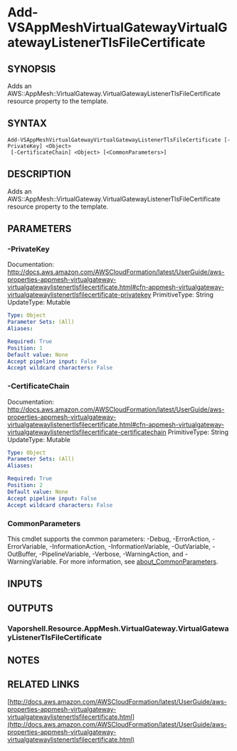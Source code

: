 # Add-VSAppMeshVirtualGatewayVirtualGatewayListenerTlsFileCertificate

## SYNOPSIS
Adds an AWS::AppMesh::VirtualGateway.VirtualGatewayListenerTlsFileCertificate resource property to the template.

## SYNTAX

```
Add-VSAppMeshVirtualGatewayVirtualGatewayListenerTlsFileCertificate [-PrivateKey] <Object>
 [-CertificateChain] <Object> [<CommonParameters>]
```

## DESCRIPTION
Adds an AWS::AppMesh::VirtualGateway.VirtualGatewayListenerTlsFileCertificate resource property to the template.

## PARAMETERS

### -PrivateKey
Documentation: http://docs.aws.amazon.com/AWSCloudFormation/latest/UserGuide/aws-properties-appmesh-virtualgateway-virtualgatewaylistenertlsfilecertificate.html#cfn-appmesh-virtualgateway-virtualgatewaylistenertlsfilecertificate-privatekey
PrimitiveType: String
UpdateType: Mutable

```yaml
Type: Object
Parameter Sets: (All)
Aliases:

Required: True
Position: 1
Default value: None
Accept pipeline input: False
Accept wildcard characters: False
```

### -CertificateChain
Documentation: http://docs.aws.amazon.com/AWSCloudFormation/latest/UserGuide/aws-properties-appmesh-virtualgateway-virtualgatewaylistenertlsfilecertificate.html#cfn-appmesh-virtualgateway-virtualgatewaylistenertlsfilecertificate-certificatechain
PrimitiveType: String
UpdateType: Mutable

```yaml
Type: Object
Parameter Sets: (All)
Aliases:

Required: True
Position: 2
Default value: None
Accept pipeline input: False
Accept wildcard characters: False
```

### CommonParameters
This cmdlet supports the common parameters: -Debug, -ErrorAction, -ErrorVariable, -InformationAction, -InformationVariable, -OutVariable, -OutBuffer, -PipelineVariable, -Verbose, -WarningAction, and -WarningVariable. For more information, see [about_CommonParameters](http://go.microsoft.com/fwlink/?LinkID=113216).

## INPUTS

## OUTPUTS

### Vaporshell.Resource.AppMesh.VirtualGateway.VirtualGatewayListenerTlsFileCertificate
## NOTES

## RELATED LINKS

[http://docs.aws.amazon.com/AWSCloudFormation/latest/UserGuide/aws-properties-appmesh-virtualgateway-virtualgatewaylistenertlsfilecertificate.html](http://docs.aws.amazon.com/AWSCloudFormation/latest/UserGuide/aws-properties-appmesh-virtualgateway-virtualgatewaylistenertlsfilecertificate.html)

